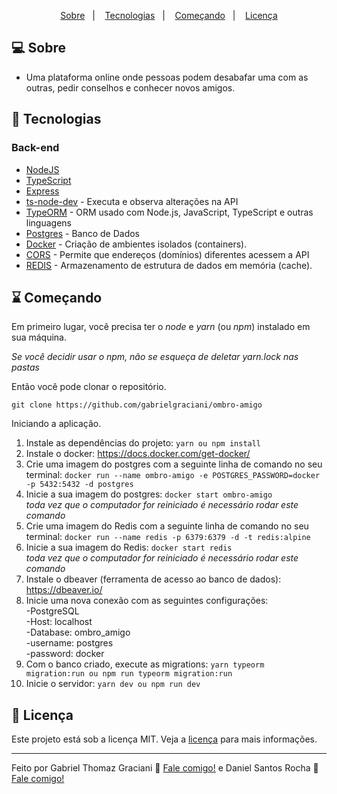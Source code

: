 <p align="center">
    <a href="#-sobre">Sobre</a>&nbsp;&nbsp;&nbsp;|&nbsp;&nbsp;&nbsp;
    <a href="#-tecnologias">Tecnologias</a>&nbsp;&nbsp;&nbsp;|&nbsp;&nbsp;&nbsp;
    <a href="#-começando">Começando</a>&nbsp;&nbsp;&nbsp;|&nbsp;&nbsp;&nbsp;
    <a href="#-licença">Licença</a>
</p>

## 💻 Sobre

- Uma plataforma online onde pessoas podem desabafar uma com as outras, pedir conselhos e conhecer novos amigos.

## 🚀 Tecnologias

### Back-end

- [NodeJS](https://nodejs.org/pt-br/)
- [TypeScript](https://www.typescriptlang.org/)
- [Express](https://expressjs.com/)
- [ts-node-dev](https://www.npmjs.com/package/ts-node-dev) - Executa e observa alterações na API
- [TypeORM](https://typeorm.io/) - ORM usado com Node.js, JavaScript, TypeScript e outras linguagens
- [Postgres](https://www.postgresql.org/) - Banco de Dados
- [Docker](https://www.docker.com/) - Criação de ambientes isolados (containers).
- [CORS](https://developer.mozilla.org/pt-BR/docs/Web/HTTP/Controle_Acesso_CORS) - Permite que endereços (domínios) diferentes acessem a API
- [REDIS](https://redis.io/) - Armazenamento de estrutura de dados em memória (cache).

## ⌛ Começando

Em primeiro lugar, você precisa ter o *node* e *yarn* (ou *npm*) instalado em sua máquina.

*Se você decidir usar o npm, não se esqueça de deletar yarn.lock nas pastas*

Então você pode clonar o repositório.

`git clone https://github.com/gabrielgraciani/ombro-amigo`

Iniciando a aplicação.

1. Instale as dependências do projeto: `yarn ou npm install`
2. Instale o docker: https://docs.docker.com/get-docker/
3. Crie uma imagem do postgres com a seguinte linha de comando no seu terminal: `docker run --name ombro-amigo -e POSTGRES_PASSWORD=docker -p 5432:5432 -d postgres`
4. Inicie a sua imagem do postgres: `docker start ombro-amigo` <br> *toda vez que o computador for reiniciado é necessário rodar este comando*
5. Crie uma imagem do Redis com a seguinte linha de comando no seu terminal: `docker run --name redis -p 6379:6379 -d -t redis:alpine`
6. Inicie a sua imagem do Redis: `docker start redis` <br> *toda vez que o computador for reiniciado é necessário rodar este comando*
7. Instale o dbeaver (ferramenta de acesso ao banco de dados): https://dbeaver.io/
8. Inicie uma nova conexão com as seguintes configurações: <br>
-PostgreSQL <br>
-Host: localhost <br>
-Database: ombro_amigo <br>
-username: postgres <br>
-password: docker
9. Com o banco criado, execute as migrations: `yarn typeorm migration:run ou npm run typeorm migration:run`
10. Inicie o servidor: `yarn dev ou npm run dev`

## 📝 Licença

Este projeto está sob a licença MIT. Veja a [licença](LICENSE) para mais informações.

---

Feito por Gabriel Thomaz Graciani 👋 [Fale comigo!](https://www.linkedin.com/in/gabriel-thomaz-graciani-98400b166/) e Daniel Santos Rocha 👋 [Fale comigo!](https://www.linkedin.com/in/daniel-santos-rocha-32201015a/)
